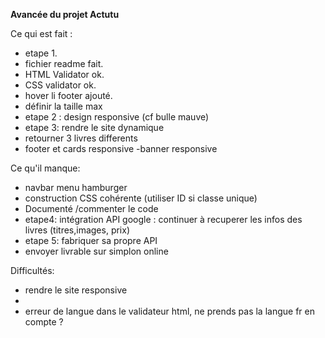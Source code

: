 **Avancée du projet Actutu**

Ce qui est fait :
- etape 1.
- fichier readme fait.
- HTML Validator ok.
- CSS validator ok.
- hover li footer ajouté.
- définir la taille max
- etape 2 : design responsive (cf bulle mauve)
- etape 3: rendre le site dynamique
- retourner 3 livres differents 
- footer et cards responsive
-banner responsive

Ce qu'il manque:
- navbar menu hamburger
- construction CSS cohérente (utiliser ID si classe unique)
- Documenté /commenter le code
- etape4: intégration API google : continuer à recuperer les infos des livres (titres,images, prix)
- etape 5: fabriquer sa propre API
- envoyer livrable sur simplon online


Difficultés:
- rendre le site responsive
- 
- erreur de langue dans le validateur html, ne prends pas la langue fr en compte ?